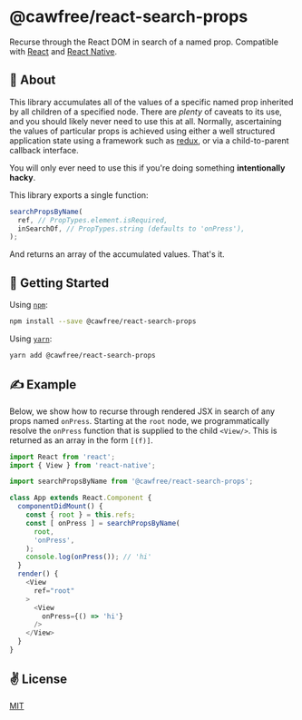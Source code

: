 # @cawfree/react-search-props
Recurse through the React DOM in search of a named prop. Compatible with [React](https://reactjs.org/) and [React Native](https://facebook.github.io/react-native/).

## 🤔 About
This library accumulates all of the values of a specific named prop inherited by all children of a specified node. There are _plenty_ of caveats to its use, and you should likely never need to use this at all. Normally, ascertaining the values of particular props is achieved using either a well structured application state using a framework such as [redux](https://redux.js.org/introduction/getting-started), or via a child-to-parent callback interface.

You will only ever need to use this if you're doing something **intentionally hacky**.

This library exports a single function:

```javascript
searchPropsByName(
  ref, // PropTypes.element.isRequired,
  inSearchOf, // PropTypes.string (defaults to 'onPress'),
);
```

And returns an array of the accumulated values. That's it.

## 🚀 Getting Started

Using [`npm`]():

```sh
npm install --save @cawfree/react-search-props
```

Using [`yarn`]():

```sh
yarn add @cawfree/react-search-props
```

## ✍️  Example

Below, we show how to recurse through rendered JSX in search of any props named `onPress`. Starting at the `root` node, we programmatically resolve the `onPress` function that is supplied to the child `<View/>`. This is returned as an array in the form `[(f)]`.

```javascript
import React from 'react';
import { View } from 'react-native';

import searchPropsByName from '@cawfree/react-search-props';

class App extends React.Component {
  componentDidMount() {
    const { root } = this.refs;
    const [ onPress ] = searchPropsByName(
      root,
      'onPress',
    );
    console.log(onPress()); // 'hi'
  }
  render() {
    <View
      ref="root"
    >
      <View
        onPress={() => 'hi'}
      />
    </View>
  }
}

```

## ✌️  License
[MIT](https://opensource.org/licenses/MIT)
